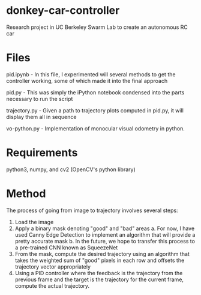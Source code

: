 # donkey-car-controller
Research project in UC Berkeley Swarm Lab to create an autonomous RC car

# Files

pid.ipynb - In this file, I experimented will several methods to get the controller working, some of which made it into the final approach

pid.py - This was simply the iPython notebook condensed into the parts necessary to run the script

trajectory.py - Given a path to trajectory plots computed in pid.py, it will display them all in sequence

vo-python.py - Implementation of monocular visual odometry in python.

# Requirements

python3, numpy, and cv2 (OpenCV's python library)

# Method

The process of going from image to trajectory involves several steps:

1. Load the image
2. Apply a binary mask denoting "good" and "bad" areas
  a. For now, I have used Canny Edge Detection to implement an algorithm that will provide a pretty accurate mask
  b. In the future, we hope to transfer this process to a pre-trained CNN known as SqueezeNet
3. From the mask, compute the desired trajectory using an algorithm that takes the weighted sum of "good" pixels in each row and offsets the trajectory vector appropriately
4. Using a PID controller where the feedback is the trajectory from the previous frame and the target is the trajectory for the current frame, compute the actual trajectory.
